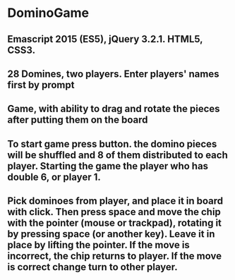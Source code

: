 # DominoGame

## Emascript 2015 (ES5), jQuery 3.2.1. HTML5, CSS3.

## 28 Domines, two players. Enter players' names first by prompt

## Game, with ability to drag and rotate the pieces after putting them on the board

## To start game press button. the domino pieces will be shuffled and 8 of them distributed to each player. Starting the game the player who has double 6, or player 1.

## Pick dominoes from player, and place it in board with click. Then press space and move the chip with the pointer (mouse or trackpad), rotating it by pressing space (or another key). Leave it in place by lifting the pointer. If the move is incorrect, the chip returns to player. If the move is correct change turn to other player.
